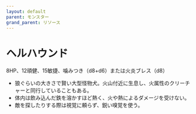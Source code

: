 ```yaml
---
layout: default
parent: モンスター
grand_parent: リソース
---
```


# ヘルハウンド

8HP、12頑健、15敏捷、噛みつき（d8+d6）または火炎ブレス（d8）

- 狼ぐらいの大きさで賢い大型怪物犬。火山付近に生息し、火属性のクリーチャーと同行していることもある。
- 体内は飲み込んだ鉄を溶かすほど熱く、火や熱によるダメージを受けない。
- 敵を探したりする際は視覚に頼らず、鋭い嗅覚を使う。
